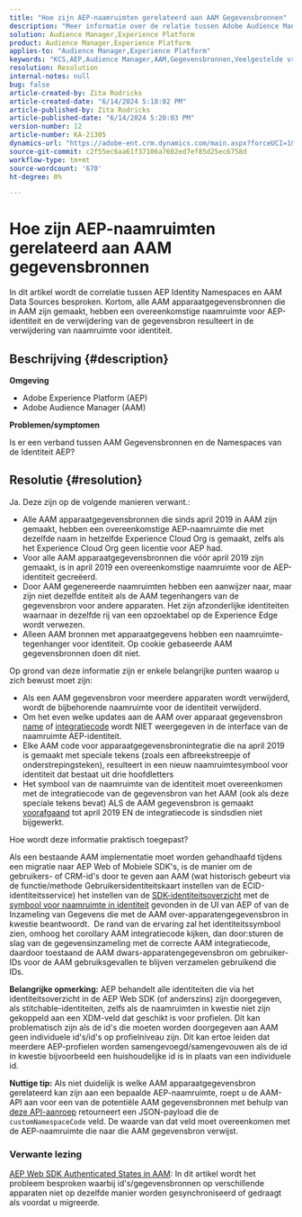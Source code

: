 ```yaml
---
title: "Hoe zijn AEP-naamruimten gerelateerd aan AAM Gegevensbronnen"
description: "Meer informatie over de relatie tussen Adobe Audience Manager (AAM) Data Sources en Adobe Experience Platform (AEP) Identity Namespaces."
solution: Audience Manager,Experience Platform
product: Audience Manager,Experience Platform
applies-to: "Audience Manager,Experience Platform"
keywords: "KCS,AEP,Audience Manager,AAM,Gegevensbronnen,Veelgestelde vragen"
resolution: Resolution
internal-notes: null
bug: false
article-created-by: Zita Rodricks
article-created-date: "6/14/2024 5:18:02 PM"
article-published-by: Zita Rodricks
article-published-date: "6/14/2024 5:20:03 PM"
version-number: 12
article-number: KA-21305
dynamics-url: "https://adobe-ent.crm.dynamics.com/main.aspx?forceUCI=1&pagetype=entityrecord&etn=knowledgearticle&id=0c17bd0c-722a-ef11-840a-002248084fbb"
source-git-commit: c2f55ec6aa61f37106a7602ed7ef85d25ec6758d
workflow-type: tm+mt
source-wordcount: '670'
ht-degree: 0%

---
```


# Hoe zijn AEP-naamruimten gerelateerd aan AAM gegevensbronnen


In dit artikel wordt de correlatie tussen AEP Identity Namespaces en AAM Data Sources besproken. Kortom, alle AAM apparaatgegevensbronnen die in AAM zijn gemaakt, hebben een overeenkomstige naamruimte voor AEP-identiteit en de verwijdering van de gegevensbron resulteert in de verwijdering van naamruimte voor identiteit.

## Beschrijving {#description}


<b>Omgeving</b>

- Adobe Experience Platform (AEP)
- Adobe Audience Manager (AAM)


<b>Problemen/symptomen</b>

Is er een verband tussen AAM Gegevensbronnen en de Namespaces van de Identiteit AEP?


## Resolutie {#resolution}


Ja. Deze zijn op de volgende manieren verwant.:

- Alle AAM apparaatgegevensbronnen die sinds april 2019 in AAM zijn gemaakt, hebben een overeenkomstige AEP-naamruimte die met dezelfde naam in hetzelfde Experience Cloud Org is gemaakt, zelfs als het Experience Cloud Org geen licentie voor AEP had.
- Voor alle AAM apparaatgegevensbronnen die vóór april 2019 zijn gemaakt, is in april 2019 een overeenkomstige naamruimte voor de AEP-identiteit gecreëerd.
- Door AAM gegenereerde naamruimten hebben een aanwijzer naar, maar zijn niet dezelfde entiteit als de AAM tegenhangers van de gegevensbron voor andere apparaten. Het zijn afzonderlijke identiteiten waarnaar in dezelfde rij van een opzoektabel op de Experience Edge wordt verwezen.
- Alleen AAM bronnen met apparaatgegevens hebben een naamruimte-tegenhanger voor identiteit. Op cookie gebaseerde AAM gegevensbronnen doen dit niet.


Op grond van deze informatie zijn er enkele belangrijke punten waarop u zich bewust moet zijn:

- Als een AAM gegevensbron voor meerdere apparaten wordt verwijderd, wordt de bijbehorende naamruimte voor de identiteit verwijderd.
- Om het even welke updates aan de AAM over apparaat gegevensbron <u>name</u> of <u>integratiecode</u> wordt NIET weergegeven in de interface van de naamruimte AEP-identiteit.
- Elke AAM code voor apparaatgegevensbronintegratie die na april 2019 is gemaakt met speciale tekens (zoals een afbreekstreepje of onderstrepingsteken), resulteert in een nieuw naamruimtesymbool voor identiteit dat bestaat uit drie hoofdletters
- Het symbool van de naamruimte van de identiteit moet overeenkomen met de integratiecode van de gegevensbron van het AAM (ook als deze speciale tekens bevat) ALS de AAM gegevensbron is gemaakt <u>voorafgaand</u> tot april 2019 EN de integratiecode is sindsdien niet bijgewerkt.


Hoe wordt deze informatie praktisch toegepast?

Als een bestaande AAM implementatie moet worden gehandhaafd tijdens een migratie naar AEP Web of Mobiele SDK&#39;s, is de manier om de gebruikers- of CRM-id&#39;s door te geven aan AAM (wat historisch gebeurt via de functie/methode Gebruikersidentiteitskaart instellen van de ECID-identiteitsservice) het instellen van de [SDK-identiteitsoverzicht](https://experienceleague.adobe.com/docs/experience-platform/edge/identity/overview.html?lang=en) met de <u>symbool voor naamruimte in identiteit</u> gevonden in de UI van AEP of van de Inzameling van Gegevens die met de AAM over-apparatengegevensbron in kwestie beantwoordt.  De rand van de ervaring zal het identiteitssymbool zien, omhoog het corollary AAM integratiecode kijken, dan door:sturen de slag van de gegevensinzameling met de correcte AAM integratiecode, daardoor toestaand de AAM dwars-apparatengegevensbron om gebruiker-IDs voor de AAM gebruiksgevallen te blijven verzamelen gebruikend die IDs.

<b>Belangrijke opmerking:</b> AEP behandelt alle identiteiten die via het identiteitsoverzicht in de AEP Web SDK (of anderszins) zijn doorgegeven, als stitchable-identiteiten, zelfs als de naamruimten in kwestie niet zijn gekoppeld aan een XDM-veld dat geschikt is voor profielen. Dit kan problematisch zijn als de id&#39;s die moeten worden doorgegeven aan AAM geen individuele id&#39;s/id&#39;s op profielniveau zijn. Dit kan ertoe leiden dat meerdere AEP-profielen worden samengevoegd/samengevouwen als de id in kwestie bijvoorbeeld een huishoudelijke id is in plaats van een individuele id.

<b>Nuttige tip:</b> Als niet duidelijk is welke AAM apparaatgegevensbron gerelateerd kan zijn aan een bepaalde AEP-naamruimte, roept u de AAM-API aan voor een van de potentiële AAM gegevensbronnen met behulp van [deze API-aanroep](https://bank.demdex.com/portal/api/v1/openapi.yaml) retourneert een JSON-payload die de `customNamespaceCode` veld. De waarde van dat veld moet overeenkomen met de AEP-naamruimte die naar die AAM gegevensbron verwijst.

### Verwante lezing

[AEP Web SDK Authenticated States in AAM](https://experienceleague.adobe.com/en/docs/experience-cloud-kcs/kbarticles/ka-21833): In dit artikel wordt het probleem besproken waarbij id&#39;s/gegevensbronnen op verschillende apparaten niet op dezelfde manier worden gesynchroniseerd of gedraagt als voordat u migreerde.


